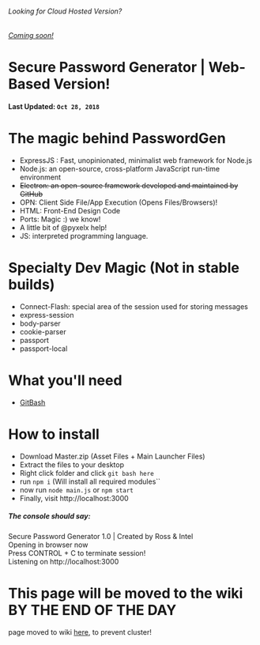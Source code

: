 ###### Looking for Cloud Hosted Version?
###### [Coming soon!](#)

Secure Password Generator | Web-Based Version!
======

#### Last Updated: ``Oct 28, 2018``

# The magic behind PasswordGen
* ExpressJS : Fast, unopinionated, minimalist web framework for Node.js
* Node.js: an open-source, cross-platform JavaScript run-time environment
* ~~Electron: an open-source framework developed and maintained by GitHub~~
* OPN: Client Side File/App Execution (Opens Files/Browsers)! 
* HTML: Front-End Design Code
* Ports: Magic :) we know!
* A little bit of @pyxelx help!
* JS: interpreted programming language.

Specialty Dev Magic (Not in stable builds)
======

* Connect-Flash: special area of the session used for storing messages
* express-session
* body-parser
* cookie-parser
* passport
* passport-local

 # What you'll need
 
 * [GitBash](https://git-scm.com/)
 

# How to install

* Download Master.zip (Asset Files + Main Launcher Files)
* Extract the files to your desktop
* Right click folder and click ``git bash here``
* run ``npm i`` (Will install all required modules``
* now run ``node main.js`` or ``npm start``
* Finally, visit http://localhost:3000

##### The console should say: 

Secure Password Generator 1.0 | Created by Ross & Intel
<br/>
Opening in browser now
<br/>
Press CONTROL + C to terminate session!
<br/>
Listening on http://localhost:3000

This page will be moved to the wiki BY THE END OF THE DAY
====
page moved to wiki [here](https://github.com/RossMdevs/Password-Gen-Localhost/wiki/Old-Build-Tutorial), to prevent cluster!
